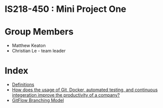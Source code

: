 # IS218-450 : Mini Project One

# Group Members
* Matthew Keaton
* Christian Le - team leader

# Index
* [Definitions](https://github.com/cl598/IS218-Mini-Project-One/blob/master/DEFINITIONS.md)
* [How does the usage of Git, Docker, automated testing, and continuous integeration improve the productivity of a company?](https://github.com/cl598/IS218-Mini-Project-One/blob/master/BENEFITS.md) 
* [GitFlow Branching Model](https://github.com/cl598/IS218-Mini-Project-One/blob/master/GITFLOW%20MODEL.md)
